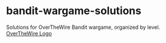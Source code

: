 # bandit-wargame-solutions
Solutions for OverTheWire Bandit wargame, organized by level.
[OverTheWire Logo](https://imgur.com/a/twKPYeu)
